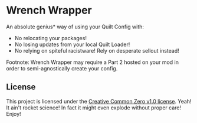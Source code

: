 # Wrench Wrapper

An absolute genius* way of using your Quilt Config with:
 - No relocating your packages!
 - No losing updates from your local Quilt Loader!
 - No relying on spiteful racistware! Rely on desperate sellout instead!

Footnote: Wrench Wrapper may require a Part 2 hosted on your mod in order to semi-agnostically create your config.

## License

This project is licensed under the [Creative Common Zero v1.0 license](./LICENSE.md). Yeah! It ain't rocket science! In fact it might even explode without proper care! Enjoy!
